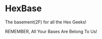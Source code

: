 HexBase
=============

The basement(2F) for all the Hex Geeks!



REMEMBER, All Your Bases Are Belong To Us!

